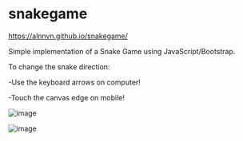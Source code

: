 # snakegame
https://alnnvn.github.io/snakegame/

Simple implementation of a Snake Game using JavaScript/Bootstrap.

To change the snake direction:

-Use the keyboard arrows on computer!

-Touch the canvas edge on mobile!

![image](https://user-images.githubusercontent.com/108158031/208581253-78181c74-a85e-4742-bdf3-89904c21391c.png)

![image](https://user-images.githubusercontent.com/108158031/209062082-f6fdfa58-fbf1-42e1-b7ba-1c28ee8d80a9.png)


